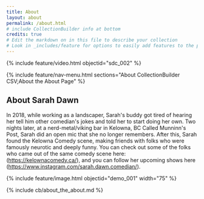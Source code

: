 ```yaml
---
title: About
layout: about
permalink: /about.html
# include CollectionBuilder info at bottom
credits: true
# Edit the markdown on in this file to describe your collection
# Look in _includes/feature for options to easily add features to the page
---
```


{% include feature/video.html objectid="sdc_002" %}

{% include feature/nav-menu.html sections="About CollectionBuilder CSV;About the About Page" %}

## About Sarah Dawn

In 2018, while working as a landscaper, Sarah's buddy got tired of hearing her tell him other comedian's jokes and told her to start doing her own. Two nights later, at a nerd-metal/viking bar in Kelowna, BC Called Munninn's Post, Sarah did an open mic that she no longer remembers. After this, Sarah found the Kelowna Comedy scene, making friends with folks who were famously neurotic and deeply funny. You can check out some of the folks who came out of the same comedy scene here: (https://kelownacomedy.ca/), and you can follow her upcoming shows here (https://www.instagram.com/sarah.dawn.comedian/).



{% include feature/image.html objectid="demo_001" width="75" %} 

<!-- IMPORTANT!!! DELETE this comment and the include below when you are finished editing this page for your collection. The include below introduces about page features. They will show up on your collection's about page until you delete it.  -->
{% include cb/about_the_about.md %} 
